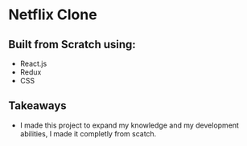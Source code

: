 # Netflix Clone

## Built from Scratch using:
- React.js
- Redux
- CSS

## Takeaways
- I made this project to expand my knowledge and my development abilities, I made it completly from scatch.